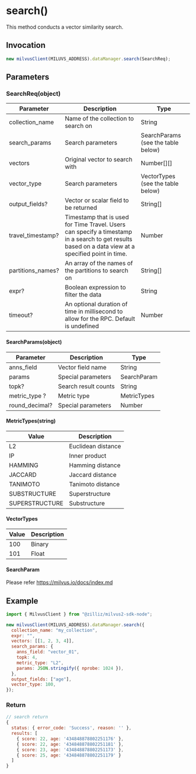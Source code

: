 # search()

This method conducts a vector similarity search.

## Invocation

```javascript
new milvusClient(MILUVS_ADDRESS).dataManager.search(SearchReq);
```

## Parameters

### SearchReq(object)

| Parameter         | Description                                                                                                                                         | Type                               |
| ----------------- | --------------------------------------------------------------------------------------------------------------------------------------------------- | ---------------------------------- |
| collection_name   | Name of the collection to search on                                                                                                                 | String                             |
| search_params     | Search parameters                                                                                                                                   | SearchParams (see the table below) |
| vectors           | Original vector to search with                                                                                                                      | Number[][]                         |
| vector_type       | Search parameters                                                                                                                                   | VectorTypes (see the table below)  |
| output_fields?    | Vector or scalar field to be returned                                                                                                               | String[]                           |
| travel_timestamp? | Timestamp that is used for Time Travel. Users can specify a timestamp in a search to get results based on a data view at a specified point in time. | Number                             |
| partitions_names? | An array of the names of the partitions to search on                                                                                                | String[]                           |
| expr?             | Boolean expression to filter the data                                                                                                               | String                             |
| timeout?          | An optional duration of time in millisecond to allow for the RPC. Default is undefined                                                              | Number                             |

#### SearchParams(object)

| Parameter      | Description          | Type        |
| -------------- | -------------------- | ----------- |
| anns_field     | Vector field name    | String      |
| params         | Special parameters   | SearchParam |
| topk?          | Search result counts | String      |
| metric_type ?  | Metric type          | MetricTypes |
| round_decimal? | Special parameters   | Number      |

#### MetricTypes(string)

| Value          | Description        |
| -------------- | ------------------ |
| L2             | Euclidean distance |
| IP             | Inner product      |
| HAMMING        | Hamming distance   |
| JACCARD        | Jaccard distance   |
| TANIMOTO       | Tanimoto distance  |
| SUBSTRUCTURE   | Superstructure     |
| SUPERSTRUCTURE | Substructure       |

#### VectorTypes

| Value | Description |
| ----- | ----------- |
| 100   | Binary      |
| 101   | Float       |

#### SearchParam

Please refer https://milvus.io/docs/index.md

## Example

```javascript
import { MilvusClient } from "@zilliz/milvus2-sdk-node";

new milvusClient(MILUVS_ADDRESS).dataManager.search({
  collection_name: "my_collection",
  expr: "",
  vectors: [[1, 2, 3, 4]],
  search_params: {
    anns_field: "vector_01",
    topk: 4,
    metric_type: "L2",
    params: JSON.stringify({ nprobe: 1024 }),
  },
  output_fields: ["age"],
  vector_type: 100,
});
```

### Return

```javascript
// search return
{
  status: { error_code: 'Success', reason: '' },
  results: [
    { score: 22, age: '434848878802251176' },
    { score: 22, age: '434848878802251181' },
    { score: 23, age: '434848878802251173' },
    { score: 25, age: '434848878802251179' }
  ]
}
```
